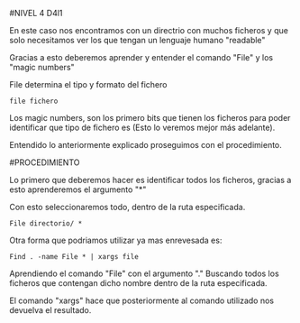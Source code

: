 #NIVEL 4 D4l1

En este caso nos encontramos con un directrio con muchos ficheros y que solo necesitamos ver los que tengan un lenguaje humano "readable"

Gracias a esto deberemos aprender y entender el comando "File" y los "magic numbers"

File determina el tipo y formato del fichero

```
file fichero
```
Los magic numbers, son los primero bits que tienen los ficheros para poder identificar que tipo de fichero es (Esto lo veremos mejor más adelante).

Entendido lo anteriormente explicado proseguimos con el procedimiento.

#PROCEDIMIENTO

Lo primero que deberemos hacer es identificar todos los ficheros, gracias a esto aprenderemos el argumento "*"

Con esto seleccionaremos todo, dentro de la ruta especificada.

```
File directorio/ *
```
Otra forma que podriamos utilizar ya mas enrevesada es:
```
Find . -name File * | xargs file
```
Aprendiendo el comando "File" con el argumento "."
Buscando todos los ficheros que contengan dicho nombre dentro de la ruta especificada.

El comando "xargs" hace que posteriormente al comando utilizado nos devuelva el resultado.
